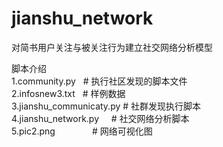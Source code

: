 # jianshu_network
对简书用户关注与被关注行为建立社交网络分析模型  

脚本介绍  
1.community.py           # 执行社区发现的脚本文件  
2.infosnew3.txt          # 样例数据  
3.jianshu_communicaty.py # 社群发现执行脚本  
4.jianshu_network.py     # 社交网络分析脚本  
5.pic2.png               # 网络可视化图  
